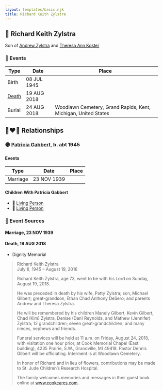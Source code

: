```yaml
---
layout: templates/basic.njk
title: Richard Keith Zylstra
---
```

## 🔵 Richard Keith Zylstra

Son of [Andrew Zylstra](/people/4/44051626) and [Theresa Ann Koster](/people/8/89133966)

### 📆 Events

Type | Date | Place
------ | ------ | ------
Birth | 08 JUL 1945 |
[Death](#event-2bb5d131-d6e7-4775-9873-cf55d04825da) | 19 AUG 2018 |
Burial | 24 AUG 2018 | Woodlawn Cemetery, Grand Rapids, Kent, Michigan, United States

## 👩‍❤️‍👨 Relationships

### 🟣 [Patricia Gabbert](/people/3/31898817), b. abt 1945

#### Events

Type | Date | Place
------ | ------ | ------
Marriage | 23 NOV 1939 |
#### Children With Patricia Gabbert
* 🔵 [Living Person](/people/6/65026517)
* 🔵 [Living Person](/people/8/89027494)
### 📰 Event Sources

#### <a id="event-7cf21d93-3006-4233-8f8f-d2c90a321411"></a> Marriage, 23 NOV 1939

#### <a id="event-2bb5d131-d6e7-4775-9873-cf55d04825da"></a> Death, 19 AUG 2018
* Dignity Memorial
>   
  > Richard Keith Zylstra  
  > July 8, 1945 – August 19, 2018  
  >   
  > Richard Keith Zylstra, age 73, went to be with his Lord on Sunday, August 19, 2018.  
  >   
  > He was preceded in death by his wife, Patty Zylstra; son, Michael Gilbert; great-grandson, Ethan Chad Anthony DeSero; and parents Andrew and Theresa Zylstra.  
  >   
  > He will be remembered by his children Manely Gilbert, Kevin Gilbert, Chad (Kim) Zylstra, Denise (Dan) Reynolds, and Mathew (Jennifer) Zylstra; 12 grandchildren; seven great-grandchildren; and many nieces, nephews and friends.  
  >   
  > Funeral services will be held at 11 a.m. on Friday, August 24, 2018, with visitation one hour prior, at Cook Memorial Chapel (East building), 4235 Prairie, S.W., Grandville, MI 49418. Pastor Dennis Gilbert will be officiating. Interment is at Woodlawn Cemetery.  
  >   
  > In honor of Richard and in lieu of flowers, contributions may be made to St. Jude Children’s Research Hospital.  
  >   
  > The family welcomes memories and messages in their guest book online at www.cookcares.com.
